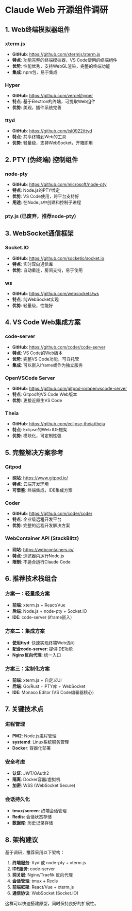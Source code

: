 # Claude Web 开源组件调研

## 1. Web终端模拟器组件

### xterm.js
- **GitHub**: https://github.com/xtermjs/xterm.js
- **特点**: 功能完整的终端模拟器，VS Code使用的终端组件
- **优势**: 性能优秀，支持WebGL渲染，完整的终端功能
- **集成**: npm包，易于集成

### Hyper
- **GitHub**: https://github.com/vercel/hyper
- **特点**: 基于Electron的终端，可提取Web组件
- **优势**: 美观，插件系统完善

### ttyd
- **GitHub**: https://github.com/tsl0922/ttyd
- **特点**: 共享终端到Web的工具
- **优势**: 轻量级，支持WebSocket，开箱即用

## 2. PTY (伪终端) 控制组件

### node-pty
- **GitHub**: https://github.com/microsoft/node-pty
- **特点**: Node.js的PTY绑定
- **优势**: VS Code使用，跨平台支持好
- **用途**: 在Node.js中创建和控制子进程

### pty.js (已废弃，推荐node-pty)

## 3. WebSocket通信框架

### Socket.IO
- **GitHub**: https://github.com/socketio/socket.io
- **特点**: 实时双向通信库
- **优势**: 自动重连，房间支持，易于使用

### ws
- **GitHub**: https://github.com/websockets/ws
- **特点**: 纯WebSocket实现
- **优势**: 轻量级，性能好

## 4. VS Code Web集成方案

### code-server
- **GitHub**: https://github.com/coder/code-server
- **特点**: VS Code的Web版本
- **优势**: 完整VS Code功能，可自托管
- **集成**: 可以嵌入iframe或作为独立服务

### OpenVSCode Server
- **GitHub**: https://github.com/gitpod-io/openvscode-server
- **特点**: Gitpod的VS Code Web版本
- **优势**: 更接近原生VS Code

### Theia
- **GitHub**: https://github.com/eclipse-theia/theia
- **特点**: Eclipse的Web IDE框架
- **优势**: 模块化，可定制性强

## 5. 完整解决方案参考

### Gitpod
- **网站**: https://www.gitpod.io/
- **特点**: 云端开发环境
- **可借鉴**: 终端集成，IDE集成方案

### Coder
- **GitHub**: https://github.com/coder/coder
- **特点**: 企业级远程开发平台
- **优势**: 完整的远程开发解决方案

### WebContainer API (StackBlitz)
- **网站**: https://webcontainers.io/
- **特点**: 浏览器内运行Node.js
- **限制**: 不适合运行Claude Code

## 6. 推荐技术栈组合

### 方案一：轻量级方案
- **前端**: xterm.js + React/Vue
- **后端**: Node.js + node-pty + Socket.IO
- **IDE**: code-server (iframe嵌入)

### 方案二：集成方案
- **使用ttyd**: 快速实现终端Web访问
- **配合code-server**: 提供IDE功能
- **Nginx反向代理**: 统一入口

### 方案三：定制化方案
- **前端**: xterm.js + 自定义UI
- **后端**: Go/Rust + PTY库 + WebSocket
- **IDE**: Monaco Editor (VS Code编辑器核心)

## 7. 关键技术点

### 进程管理
- **PM2**: Node.js进程管理
- **systemd**: Linux系统服务管理
- **Docker**: 容器化部署

### 安全考虑
- **认证**: JWT/OAuth2
- **隔离**: Docker容器/虚拟机
- **加密**: WSS (WebSocket Secure)

### 会话持久化
- **tmux/screen**: 终端会话管理
- **Redis**: 会话状态存储
- **数据库**: 历史记录存储

## 8. 架构建议

基于调研，推荐采用以下架构：

1. **终端服务**: ttyd 或 node-pty + xterm.js
2. **IDE服务**: code-server
3. **网关层**: Nginx/Traefik 反向代理
4. **会话管理**: tmux + Redis
5. **前端框架**: React/Vue + xterm.js
6. **通信协议**: WebSocket (Socket.IO)

这样可以快速搭建原型，同时保持良好的扩展性。